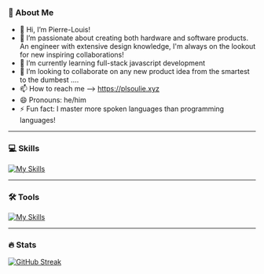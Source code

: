 ### 🦸 About Me

- 👋 Hi, I’m Pierre-Louis!
- 👀 I’m passionate about creating both hardware and software products. An engineer with extensive design knowledge, I'm always on the lookout for new inspiring collaborations!
- 🌱 I’m currently learning full-stack javascript development
- 💞️ I’m looking to collaborate on any new product idea from the smartest to the dumbest ....
- 📫 How to reach me --> https://plsoulie.xyz
- 😄 Pronouns: he/him
- ⚡ Fun fact: I master more spoken languages than programming languages!

---

### 💻 Skills

[![My Skills](https://skillicons.dev/icons?i=js,html,css,mongodb,express,react,nodejs,vite,gatsby,flutter,c++,py,matlab,git)](https://skillicons.dev)

---

### 🛠️ Tools

[![My Skills](https://skillicons.dev/icons?i=arduino,firebase,figma,vscode,wordpress)](https://skillicons.dev)

---

### :fire: Stats

[![GitHub Streak](https://streak-stats.demolab.com?user=plsoulie&theme=dark&hide_border=true&date_format=M%20j%5B%2C%20Y%5D&mode=weekly)](https://git.io/streak-stats)
<!---
plsoulie/plsoulie is a ✨ special ✨ repository because its `README.md` (this file) appears on your GitHub profile.
You can click the Preview link to take a look at your changes.
--->
